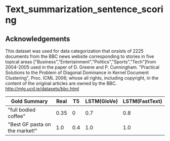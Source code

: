 # Text_summarization_sentence_scoring
<!--
### Instructions to run: 
-  


-
-->







## Acknowledgements
This dataset was used for data categorization that onsists of 2225 documents from the BBC news website corresponding to stories in five topical areas ["Business","Entertainment","Politics","Sports","Tech"]from 2004-2005 used in the paper of D. Greene and P. Cunningham. "Practical Solutions to the Problem of Diagonal Dominance in Kernel Document Clustering", Proc. ICML 2006; whose all rights, including copyright, in the content of the original articles are owned by the BBC. http://mlg.ucd.ie/datasets/bbc.html


|Gold Summary | Real | T5 | LSTM(GloVe) | LSTM(FastText) |
|----|--|--|--|--|
|"full bodied coffee"|0.35|0|0.7|0.8|
|"Best GF pasta on the market!"|1.0|0.4|1.0|1.0





